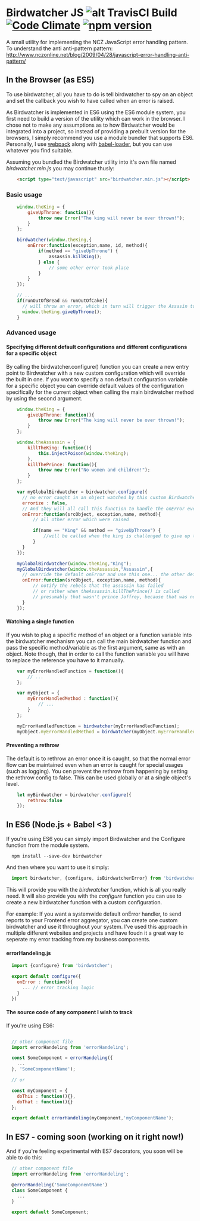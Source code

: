 Birdwatcher JS ![alt TravisCI Build](https://travis-ci.org/gmmorris/birdwatcherjs.svg?branch=master) [![Code Climate](https://codeclimate.com/github/gmmorris/birdwatcherjs/badges/gpa.svg)](https://codeclimate.com/github/gmmorris/birdwatcherjs) 
[![npm version](https://img.shields.io/npm/v/recompose.svg?style=flat-square)](https://www.npmjs.com/package/birdwatcher)
=======

A small utility for implementing the NCZ JavaScript error handling pattern.
To understand the anti anti-pattern pattern: http://www.nczonline.net/blog/2009/04/28/javascript-error-handling-anti-pattern/

## In the Browser (as ES5)
To use birdwatcher, all you have to do is tell birdwatcher to spy on an object and set the callback you wish to have called when an error is raised.

As Birdwatcher is implemented in ES6 using the ES6 module system, you first need to build a version of the utility which can work in the browser.
I chose not to make any assumptions as to how Birdwatcher would be integrated into a project, so instead of providing a prebuilt version for the browsers, I simply recommend you use a module bundler that supports ES6.
Personally, I use [webpack](http://webpack.github.io/) along with [babel-loader](https://github.com/babel/babel-loader), but you can use whatever you find suitable.

Assuming you bundled the Birdwatcher utility into it's own file named *birdwatcher.min.js* you may continue thusly:

```html
    <script type="text/javascript" src="birdwatcher.min.js"></script>
```

### Basic usage
```js
    window.theKing = {
        giveUpThrone: function(){
            throw new Error("The king will never be over thrown!");
        }
    };

    birdwatcher(window.theKing,{
        onError:function(exception,name, id, method){
            if(method == "giveUpThrone") {
                assassin.killKing();
            } else {
                // some other error took place
            }
        }
    });

    // ...
    if(runOutOfBread && runOutOfCake){
      // will throw an error, which in turn will trigger the Assasin to kill the king
      window.theKing.giveUpThrone();  
    }
```


### Advanced usage

#### Specifying different default configurations and different configurations for a specific object

By calling the birdwatcher.configure() function you can create a new entry point to Birdwatcher with a new custom configuration which will override the built in one.
If you want to specify a non default configuration variable for a specific object you can override default values of the configuration specifically for the current object when calling the main birdwatcher method by using the second argument.

```js
    window.theKing = {
        giveUpThrone: function(){
            throw new Error("The king will never be over thrown!");
        }
    };

    window.theAssassin = {
        killTheKing: function(){
            this.injectPoison(window.theKing);
        },
        killThePrince: function(){
            throw new Error("No women and children!");
        }
    };

    var myGlobalBirdwatcher = birdwatcher.configure({
      // no error caught in an object watched by this custom Birdwatcher will be errorized (wraped in an Error object)
      errorize : false,
      // And they will all call this function to handle the onError events... unless they are overriden especially
      onError:function(srcObject, exception,name, method){
          // all other error which were raised

          if(name == "King" && method == "giveUpThrone") {
              //will be called when the king is challenged to give up the throne
          }
      }
    });

    myGlobalBirdwatcher(window.theKing,"King");
    myGlobalBirdwatcher(window.theAssassin,"Assassin",{
      // override the default onError and use this one... the other default configrations will be inherited
      onError:function(srcObject, exception,name, method){
          // notify the rebels that the assassin has failed
          // or rather when theAssassin.killThePrince() is called
          // presumably that wasn't prince Joffrey, because that was no child, that was a monster!
      }
    });
```

#### Watching a single function

If you wish to plug a specific method of an object or a function variable into the birdwatcher mechanism you can call the main birdwatcher function and pass the specific method/variable as the first argument, same as with an object.
Note though, that in order to call the function variable you will have to replace the reference you have to it manually.

```js
    var myErrorHandledFunction = function(){
		// ...
	};

    var myObject = {
		myErrorHandledMethod : function(){
			// ...
		}
	};

    myErrorHandledFunction = birdwatcher(myErrorHandledFunction);
    myObject.myErrorHandledMethod = birdwatcher(myObject.myErrorHandledMethod);
```

#### Preventing a rethrow

The default is to rethrow an error once it is caught, so that the normal error flow can be maintained even when an error
is caught for special usages (such as logging).
You cen prevent the rethrow from happening by setting the rethrow config to false.
This can be used globally or at a single object's level.

```js
    let myBirdwatcher = birdwatcher.configure({
        rethrow:false
    });
```


## In ES6 (Node.js + Babel <3 )
If you're using ES6 you can simply import Birdwatcher and the Configure function from the module system.

```
  npm install --save-dev birdwatcher
```
And then where you want to use it simply:

```js
  import birdwatcher, {configure, isBirdwatcherError} from 'birdwatcher';
```

This will provide you with the *birdwatcher* function, which is all you really need.
It will also provide you with the *configure* function you can use to create a new birdwatcher function with a custom configuration.

For example:
If you want a systemwide default onError handler, to send reports to your Frontend error aggregator, you can create one custom birdwatcher and use it throughout your system.
I've used this approach in multiple different websites and projects and have foudn it a great way to seperate my error tracking from my business components.

#### errorHandeling.js
```js  
  import {configure} from 'birdwatcher';

  export default configure({
    onError : function(){
      ... // error tracking logic
    }
  })
```

#### The source code of any component I wish to track
If you're using ES6:
```js

  // other component file
  import errorHandeling from 'errorHandeling';

  const SomeComponent = errorHandeling({
    ...
  }, 'SomeComponentName');

  // or

  const myComponent = {
    doThis : function(){},
    doThat : function(){}
  };

  export default errorHandeling(myComponent,'myComponentName');
```

## In ES7 - coming soon (working on it right now!)
And if you're feeling experimental with ES7 decorators, you soon will be able to do this:

```js
  // other component file
  import errorHandeling from 'errorHandeling';

  @errorHandeling('SomeComponentName')
  class SomeComponent {
    ...
  }

  export default SomeComponent;
```
